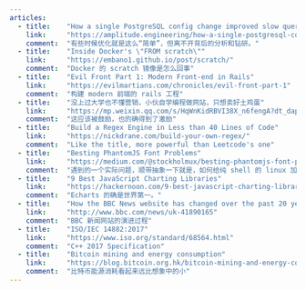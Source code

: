 ```yaml
---
articles:
  - title:    "How a single PostgreSQL config change improved slow query performance by 50x"
    link:     "https://amplitude.engineering/how-a-single-postgresql-config-change-improved-slow-query-performance-by-50x-85593b8991b0"
    comment:  "有些时候优化就是这么“简单”，但离不开背后的分析和钻研。"
  - title:    "Inside Docker's \"FROM scratch\""
    link:     "https://embano1.github.io/post/scratch/"
    comment:  "Docker 的 scratch 镜像是怎么回事"
  - title:    "Evil Front Part 1: Modern Front-end in Rails"
    link:     "https://evilmartians.com/chronicles/evil-front-part-1"
    comment:  "构建 modern 前端的 rails 工程"
  - title:    "没上过大学也不懂营销，小伙自学编程做网站，只想卖好土鸡蛋"
    link:     "https://mp.weixin.qq.com/s/HqWnKidRBVI38X_n6fengA?dt_dapp=1"
    comment:  "这应该被鼓励，也的确得到了激励"
  - title:    "Build a Regex Engine in Less than 40 Lines of Code"
    link:     "https://nickdrane.com/build-your-own-regex/"
    comment:  "Like the title, more powerful than Leetcode's one"
  - title:    "Besting PhantomJS Font Problems"
    link:     "https://medium.com/@stockholmux/besting-phantomjs-font-problems-ee22795f5c0b"
    comment:  "遇到的一个实际问题，顺带抽象一下就是，如何给纯 shell 的 linux 加字体。"
  - title:    "9 Best JavaScript Charting Libraries"
    link:     "https://hackernoon.com/9-best-javascript-charting-libraries-46e7f4dc34e6"
    comment:  "Echarts 的确是世界第一。"
  - title:    "How the BBC News website has changed over the past 20 years"
    link:     "http://www.bbc.com/news/uk-41890165"
    comment:  "BBC 新闻网站的演进过程"
  - title:    "ISO/IEC 14882:2017"
    link:     "https://www.iso.org/standard/68564.html"
    comment:  "C++ 2017 Specification"
  - title:    "Bitcoin mining and energy consumption"
    link:     "https://blog.bitcoin.org.hk/bitcoin-mining-and-energy-consumption-4526d4b56186"
    comment:  "比特币能源消耗看起来远比想象中的小"
---
```

